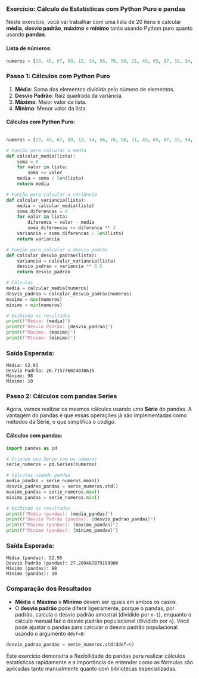### Exercício: Cálculo de Estatísticas com Python Puro e pandas

Neste exercício, você vai trabalhar com uma lista de 20 itens e calcular **média**, **desvio padrão**, **máximo** e **mínimo** tanto usando Python puro quanto usando **pandas**.

#### Lista de números:
```python
numeros = [23, 45, 67, 89, 12, 34, 56, 78, 90, 21, 43, 65, 87, 32, 54, 76, 98, 10, 30, 50]
```

### Passo 1: Cálculos com Python Puro

1. **Média**: Soma dos elementos dividida pelo número de elementos.
2. **Desvio Padrão**: Raiz quadrada da variância.
3. **Máximo**: Maior valor da lista.
4. **Mínimo**: Menor valor da lista.

#### Cálculos com Python Puro:

```python

numeros = [23, 45, 67, 89, 12, 34, 56, 78, 90, 21, 43, 65, 87, 32, 54, 76, 98, 10, 30, 50]

# Função para calcular a média
def calcular_media(lista):
    soma = 0
    for valor in lista:
        soma += valor
    media = soma / len(lista)
    return media

# Função para calcular a variância
def calcular_variancia(lista):
    media = calcular_media(lista)
    soma_diferencas = 0
    for valor in lista:
        diferenca = valor - media
        soma_diferencas += diferenca ** 2
    variancia = soma_diferencas / len(lista)
    return variancia

# Função para calcular o desvio padrão
def calcular_desvio_padrao(lista):
    variancia = calcular_variancia(lista)
    desvio_padrao = variancia ** 0.5
    return desvio_padrao

# Cálculos
media = calcular_media(numeros)
desvio_padrao = calcular_desvio_padrao(numeros)
maximo = max(numeros)
minimo = min(numeros)

# Exibindo os resultados
print(f"Média: {media}")
print(f"Desvio Padrão: {desvio_padrao}")
print(f"Máximo: {maximo}")
print(f"Mínimo: {minimo}")
```

### Saída Esperada:

```plaintext
Média: 52.95
Desvio Padrão: 26.715776024038615
Máximo: 98
Mínimo: 10
```

### Passo 2: Cálculos com pandas Series

Agora, vamos realizar os mesmos cálculos usando uma **Série** do pandas. A vantagem do pandas é que essas operações já são implementadas como métodos da Série, o que simplifica o código.

#### Cálculos com pandas:

```python
import pandas as pd

# Criando uma Série com os números
serie_numeros = pd.Series(numeros)

# Cálculos usando pandas
media_pandas = serie_numeros.mean()
desvio_padrao_pandas = serie_numeros.std()
maximo_pandas = serie_numeros.max()
minimo_pandas = serie_numeros.min()

# Exibindo os resultados
print(f"Média (pandas): {media_pandas}")
print(f"Desvio Padrão (pandas): {desvio_padrao_pandas}")
print(f"Máximo (pandas): {maximo_pandas}")
print(f"Mínimo (pandas): {minimo_pandas}")
```

### Saída Esperada:

```plaintext
Média (pandas): 52.95
Desvio Padrão (pandas): 27.209487879199906
Máximo (pandas): 98
Mínimo (pandas): 10
```

### Comparação dos Resultados

- **Média** e **Máximo** e **Mínimo** devem ser iguais em ambos os casos.
- O **desvio padrão** pode diferir ligeiramente, porque o pandas, por padrão, calcula o desvio padrão amostral (dividido por `n-1`), enquanto o cálculo manual faz o desvio padrão populacional (dividido por `n`). Você pode ajustar o pandas para calcular o desvio padrão populacional usando o argumento `ddof=0`:

```python
desvio_padrao_pandas = serie_numeros.std(ddof=0)
```

Este exercício demonstra a flexibilidade do pandas para realizar cálculos estatísticos rapidamente e a importância de entender como as fórmulas são aplicadas tanto manualmente quanto com bibliotecas especializadas.